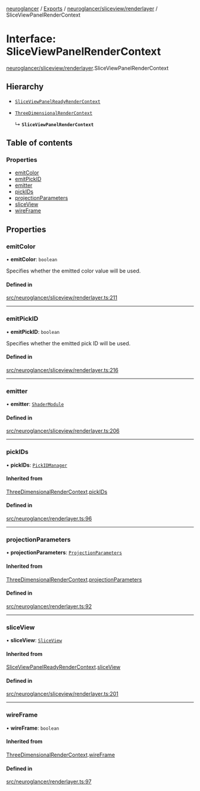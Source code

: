 [neuroglancer](../README.md) / [Exports](../modules.md) / [neuroglancer/sliceview/renderlayer](../modules/neuroglancer_sliceview_renderlayer.md) / SliceViewPanelRenderContext

# Interface: SliceViewPanelRenderContext

[neuroglancer/sliceview/renderlayer](../modules/neuroglancer_sliceview_renderlayer.md).SliceViewPanelRenderContext

## Hierarchy

- [`SliceViewPanelReadyRenderContext`](neuroglancer_sliceview_renderlayer.SliceViewPanelReadyRenderContext.md)

- [`ThreeDimensionalRenderContext`](neuroglancer_renderlayer.ThreeDimensionalRenderContext.md)

  ↳ **`SliceViewPanelRenderContext`**

## Table of contents

### Properties

- [emitColor](neuroglancer_sliceview_renderlayer.SliceViewPanelRenderContext.md#emitcolor)
- [emitPickID](neuroglancer_sliceview_renderlayer.SliceViewPanelRenderContext.md#emitpickid)
- [emitter](neuroglancer_sliceview_renderlayer.SliceViewPanelRenderContext.md#emitter)
- [pickIDs](neuroglancer_sliceview_renderlayer.SliceViewPanelRenderContext.md#pickids)
- [projectionParameters](neuroglancer_sliceview_renderlayer.SliceViewPanelRenderContext.md#projectionparameters)
- [sliceView](neuroglancer_sliceview_renderlayer.SliceViewPanelRenderContext.md#sliceview)
- [wireFrame](neuroglancer_sliceview_renderlayer.SliceViewPanelRenderContext.md#wireframe)

## Properties

### emitColor

• **emitColor**: `boolean`

Specifies whether the emitted color value will be used.

#### Defined in

[src/neuroglancer/sliceview/renderlayer.ts:211](https://github.com/ActiveBrainAtlas2/neuroglancer/blob/91617476/src/neuroglancer/sliceview/renderlayer.ts#L211)

___

### emitPickID

• **emitPickID**: `boolean`

Specifies whether the emitted pick ID will be used.

#### Defined in

[src/neuroglancer/sliceview/renderlayer.ts:216](https://github.com/ActiveBrainAtlas2/neuroglancer/blob/91617476/src/neuroglancer/sliceview/renderlayer.ts#L216)

___

### emitter

• **emitter**: [`ShaderModule`](../modules/neuroglancer_webgl_shader.md#shadermodule)

#### Defined in

[src/neuroglancer/sliceview/renderlayer.ts:206](https://github.com/ActiveBrainAtlas2/neuroglancer/blob/91617476/src/neuroglancer/sliceview/renderlayer.ts#L206)

___

### pickIDs

• **pickIDs**: [`PickIDManager`](../classes/neuroglancer_object_picking.PickIDManager.md)

#### Inherited from

[ThreeDimensionalRenderContext](neuroglancer_renderlayer.ThreeDimensionalRenderContext.md).[pickIDs](neuroglancer_renderlayer.ThreeDimensionalRenderContext.md#pickids)

#### Defined in

[src/neuroglancer/renderlayer.ts:96](https://github.com/ActiveBrainAtlas2/neuroglancer/blob/91617476/src/neuroglancer/renderlayer.ts#L96)

___

### projectionParameters

• **projectionParameters**: [`ProjectionParameters`](../classes/neuroglancer_projection_parameters.ProjectionParameters.md)

#### Inherited from

[ThreeDimensionalRenderContext](neuroglancer_renderlayer.ThreeDimensionalRenderContext.md).[projectionParameters](neuroglancer_renderlayer.ThreeDimensionalRenderContext.md#projectionparameters)

#### Defined in

[src/neuroglancer/renderlayer.ts:92](https://github.com/ActiveBrainAtlas2/neuroglancer/blob/91617476/src/neuroglancer/renderlayer.ts#L92)

___

### sliceView

• **sliceView**: [`SliceView`](../classes/neuroglancer_sliceview_frontend.SliceView.md)

#### Inherited from

[SliceViewPanelReadyRenderContext](neuroglancer_sliceview_renderlayer.SliceViewPanelReadyRenderContext.md).[sliceView](neuroglancer_sliceview_renderlayer.SliceViewPanelReadyRenderContext.md#sliceview)

#### Defined in

[src/neuroglancer/sliceview/renderlayer.ts:201](https://github.com/ActiveBrainAtlas2/neuroglancer/blob/91617476/src/neuroglancer/sliceview/renderlayer.ts#L201)

___

### wireFrame

• **wireFrame**: `boolean`

#### Inherited from

[ThreeDimensionalRenderContext](neuroglancer_renderlayer.ThreeDimensionalRenderContext.md).[wireFrame](neuroglancer_renderlayer.ThreeDimensionalRenderContext.md#wireframe)

#### Defined in

[src/neuroglancer/renderlayer.ts:97](https://github.com/ActiveBrainAtlas2/neuroglancer/blob/91617476/src/neuroglancer/renderlayer.ts#L97)
